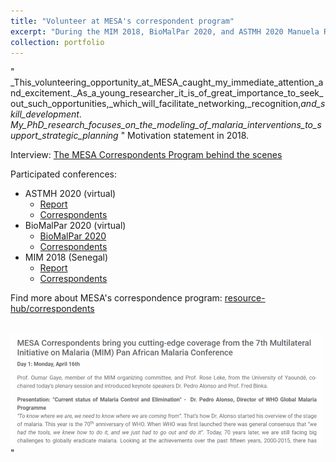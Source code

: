```yaml
---
title: "Volunteer at MESA's correspondent program"
excerpt: "During the MIM 2018, BioMalPar 2020, and ASTMH 2020 Manuela Runge reported from the conference as MESA correspondent (Image from https://mesamalaria.org/resource-hub/mim-2018-day-1) (Se. <br/><img src='/images/2020-12-13 07_09_17-MIM 2018_ Day 1 _ Mesa.png'>"
collection: portfolio
---
```


" _This_volunteering_opportunity_at_MESA_caught_my_immediate_attention_and_excitement._As_a_young_researcher_it_is_of_great_importance_to_seek_out_such_opportunities,_which_will_facilitate_networking,_recognition,_and_skill_development_.
_My_PhD_research_focuses_on_the_modeling_of_malaria_interventions_to_support_strategic_planning_ " Motivation statement in 2018. 

Interview:
[The MESA Correspondents Program behind the scenes](http://www.mesamalaria.org/updates/mesa-correspondents-program-behind-scenes)

Participated conferences: 
- ASTMH 2020 (virtual)
  - [Report](http://www.mesamalaria.org/resource-hub/astmh-2020-annual-meeting-virtual-complete-series)
  - [Correspondents](https://mesamalaria.org/updates/meet-mesa-correspondents-will-cover-virtual-astmh-2020-annual-meeting)
- BioMalPar 2020 (virtual)
  - [BioMalPar 2020](http://www.mesamalaria.org/resource-hub/biology-and-pathology-malaria-parasite-biomalpar-xvi-virtual-conference-complete)
  - [Correspondents](https://mesamalaria.org/updates/meet-mesa-correspondents-will-cover-virtual-biomalpar-conference-biology-and-pathology)
- MIM 2018 (Senegal)
  - [Report](http://www.mesamalaria.org/resource-hub/mim-2018-complete-series)
  - [Correspondents](https://malariaworld.org/blog/malariaworld-and-mesa-join-hands-deliver-live-reports-mim)

Find more about MESA's correspondence program: [resource-hub/correspondents](http://www.mesamalaria.org/resource-hub/correspondents)

 <br/><img src='/images/2020-12-13 07_09_17-MIM 2018_ Day 1 _ Mesa.png'>"
 
 
 
 